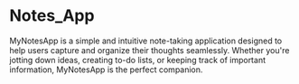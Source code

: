 # Notes_App
MyNotesApp is a simple and intuitive note-taking application designed to help users capture and organize their thoughts seamlessly. Whether you're jotting down ideas, creating to-do lists, or keeping track of important information, MyNotesApp is the perfect companion.

